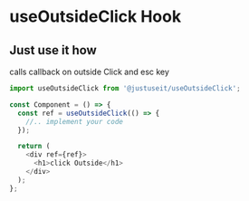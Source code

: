 # useOutsideClick Hook

## Just use it how

calls callback on outside Click and esc key

```javascript
import useOutsideClick from '@justuseit/useOutsideClick';

const Component = () => {
  const ref = useOutsideClick(() => {
    //.. implement your code
  });

  return (
    <div ref={ref}>
      <h1>click Outside</h1>
    </div>
  );
};
```
